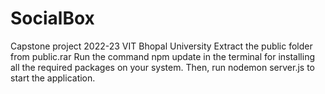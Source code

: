 # SocialBox
Capstone project 2022-23 VIT Bhopal University 
 Extract the public folder from public.rar
 Run the command npm update in the terminal for installing all the required packages on your system.
 Then, run nodemon server.js to start the application.
